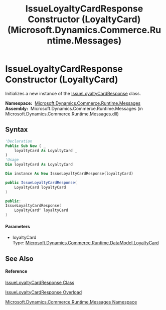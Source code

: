 ﻿---
title: IssueLoyaltyCardResponse Constructor (LoyaltyCard) (Microsoft.Dynamics.Commerce.Runtime.Messages)
TOCTitle: IssueLoyaltyCardResponse Constructor (LoyaltyCard)
ms:assetid: M:Microsoft.Dynamics.Commerce.Runtime.Messages.IssueLoyaltyCardResponse.#ctor(Microsoft.Dynamics.Commerce.Runtime.DataModel.LoyaltyCard)
ms:mtpsurl: https://technet.microsoft.com/en-us/library/microsoft.dynamics.commerce.runtime.messages.issueloyaltycardresponse.issueloyaltycardresponse(v=AX.60)
ms:contentKeyID: 62214991
ms.date: 05/18/2015
mtps_version: v=AX.60
dev_langs:
- vb
- csharp
- c++
---

# IssueLoyaltyCardResponse Constructor (LoyaltyCard)

Initializes a new instance of the [IssueLoyaltyCardResponse](issueloyaltycardresponse-class-microsoft-dynamics-commerce-runtime-messages.md) class.

**Namespace:**  [Microsoft.Dynamics.Commerce.Runtime.Messages](microsoft-dynamics-commerce-runtime-messages-namespace.md)  
**Assembly:**  Microsoft.Dynamics.Commerce.Runtime.Messages (in Microsoft.Dynamics.Commerce.Runtime.Messages.dll)

## Syntax

``` vb
'Declaration
Public Sub New ( _
    loyaltyCard As LoyaltyCard _
)
'Usage
Dim loyaltyCard As LoyaltyCard

Dim instance As New IssueLoyaltyCardResponse(loyaltyCard)
```

``` csharp
public IssueLoyaltyCardResponse(
    LoyaltyCard loyaltyCard
)
```

``` c++
public:
IssueLoyaltyCardResponse(
    LoyaltyCard^ loyaltyCard
)
```

#### Parameters

  - loyaltyCard  
    Type: [Microsoft.Dynamics.Commerce.Runtime.DataModel.LoyaltyCard](loyaltycard-class-microsoft-dynamics-commerce-runtime-datamodel.md)  

## See Also

#### Reference

[IssueLoyaltyCardResponse Class](issueloyaltycardresponse-class-microsoft-dynamics-commerce-runtime-messages.md)

[IssueLoyaltyCardResponse Overload](issueloyaltycardresponse-constructor-microsoft-dynamics-commerce-runtime-messages.md)

[Microsoft.Dynamics.Commerce.Runtime.Messages Namespace](microsoft-dynamics-commerce-runtime-messages-namespace.md)

